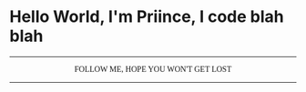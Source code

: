 <!DOCTYPE html>
<html>
   <head>
      <title>Priince888</title>
	</head>
      <body>
         <h1>Hello World, I'm Priince, I code blah blah</h1>
         <hr />
         <p align="center"; style="font-family:times-new-roman">FOLLOW ME, HOPE YOU WON'T GET LOST</p>
       		<hr />
      	</body>
</html>
